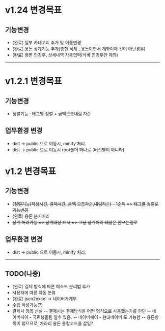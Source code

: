 # v1.24 변경목표
## 기능변경
- (완료) 일부 카테고리 추가 및 이름변경
- (완료) 용돈 상계기능 추가(총합 삭제 , 용돈이면서 계좌이체 건이 아닌경우)
- (완료) 용돈 인경우, 상세내역 자동입력(식비 인경우만 제외)

----


# v1.2.1 변경목표
## 기능변경
- 정렬기능 : 태그별 정렬 + 금액오름내림 차순

## 업무환경 변경
- dist -> public 으로 이동시, minify 처리.
- dist -> public 으로 이동시 root폴더 하나로 (버전별이 아니라)



# v1.2 변경목표
## 기능변경
- <del>(정렬기능(작성시간, 결제시간, 금액 오름차순,내림차순) - 1순위 => 태그별 정렬로 기능변경</del>
- (완료) 용돈 분기처리
- <del>상계 처리기능 => 상계대상 표시 => 그냥 상계처리 대상은 안쓰는걸로</del>

## 업무환경 변경
- dist -> public 으로 이동시, minify 처리.


----
## TODO(나중)
- (완료) 결제 방식에 따른 메소드 분리법 추가
- 사용처에 따른 자동 분류
- (완료) json2excel -> 네이버가계부
- 수입 작성기능(?)
- 결제처 항목 신설
-- 결제처는 결제방식을 어떤 형식으로 사용했는가를 판단
-- 네이버페이 - 국민봉올림 일수 있음.
-- 네이버페이 - 현대네이버 도 가능함
-- 용돈항목이 많으므로, 차라리 용돈 통합코드를 삽입?